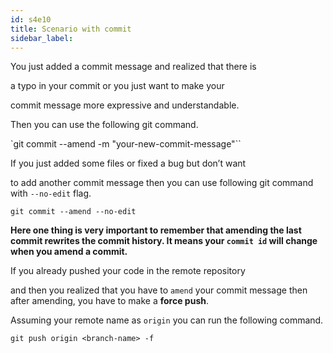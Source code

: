 ```yaml
---
id: s4e10
title: Scenario with commit
sidebar_label:
---
```



You just added a commit message and realized that there is

a typo in your commit or you just want to make your

commit message more expressive and understandable.

Then you can use the following git command.

`git commit --amend -m "your-new-commit-message"``

If you just added some files or fixed a bug but don’t want

to add another commit message then you can use following git command with `--no-edit` flag.

`git commit --amend --no-edit`

**Here one thing is very important to remember that amending the last commit rewrites the commit history. It means your `commit id` will change when you amend a commit.**

If you already pushed your code in the remote repository

and then you realized that you have to `amend` your commit message then after amending, you have to make a **force push**.

Assuming your remote name as `origin` you can run the following command.

`git push origin <branch-name> -f`
